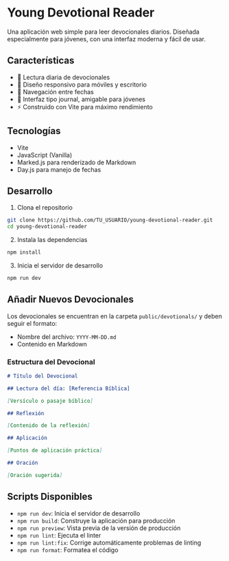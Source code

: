 # Young Devotional Reader

Una aplicación web simple para leer devocionales diarios. Diseñada especialmente para jóvenes, con una interfaz moderna y fácil de usar.

## Características

- 📖 Lectura diaria de devocionales
- 📱 Diseño responsivo para móviles y escritorio
- 📅 Navegación entre fechas
- 🎨 Interfaz tipo journal, amigable para jóvenes
- ⚡ Construido con Vite para máximo rendimiento

## Tecnologías

- Vite
- JavaScript (Vanilla)
- Marked.js para renderizado de Markdown
- Day.js para manejo de fechas

## Desarrollo

1. Clona el repositorio

```bash
git clone https://github.com/TU_USUARIO/young-devotional-reader.git
cd young-devotional-reader
```

2. Instala las dependencias

```bash
npm install
```

3. Inicia el servidor de desarrollo

```bash
npm run dev
```

## Añadir Nuevos Devocionales

Los devocionales se encuentran en la carpeta `public/devotionals/` y deben seguir el formato:

- Nombre del archivo: `YYYY-MM-DD.md`
- Contenido en Markdown

### Estructura del Devocional

```markdown
# Título del Devocional

## Lectura del día: [Referencia Bíblica]

[Versículo o pasaje bíblico]

## Reflexión

[Contenido de la reflexión]

## Aplicación

[Puntos de aplicación práctica]

## Oración

[Oración sugerida]
```

## Scripts Disponibles

- `npm run dev`: Inicia el servidor de desarrollo
- `npm run build`: Construye la aplicación para producción
- `npm run preview`: Vista previa de la versión de producción
- `npm run lint`: Ejecuta el linter
- `npm run lint:fix`: Corrige automáticamente problemas de linting
- `npm run format`: Formatea el código
